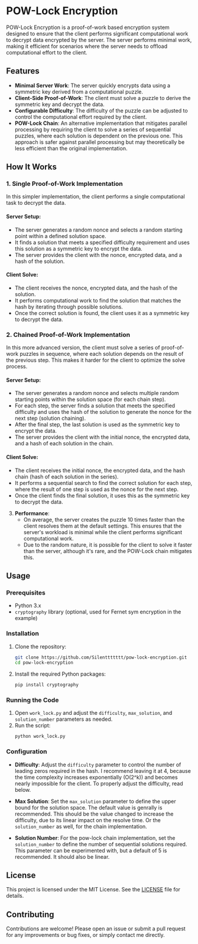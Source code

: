# POW-Lock Encryption

POW-Lock Encryption is a proof-of-work based encryption system designed to ensure that the client performs significant computational work to decrypt data encrypted by the server. The server performs minimal work, making it efficient for scenarios where the server needs to offload computational effort to the client.

## Features

- **Minimal Server Work**: The server quickly encrypts data using a symmetric key derived from a computational puzzle.
- **Client-Side Proof-of-Work**: The client must solve a puzzle to derive the symmetric key and decrypt the data.
- **Configurable Difficulty**: The difficulty of the puzzle can be adjusted to control the computational effort required by the client.
- **POW-Lock Chain**: An alternative implementation that mitigates parallel processing by requiring the client to solve a series of sequential puzzles, where each solution is dependent on the previous one. This approach is safer against parallel processing but may theoretically be less efficient than the original implementation.

## How It Works

### 1. Single Proof-of-Work Implementation

In this simpler implementation, the client performs a single computational task to decrypt the data.

#### **Server Setup**:
- The server generates a random nonce and selects a random starting point within a defined solution space.
- It finds a solution that meets a specified difficulty requirement and uses this solution as a symmetric key to encrypt the data.
- The server provides the client with the nonce, encrypted data, and a hash of the solution.

#### **Client Solve**:
- The client receives the nonce, encrypted data, and the hash of the solution.
- It performs computational work to find the solution that matches the hash by iterating through possible solutions.
- Once the correct solution is found, the client uses it as a symmetric key to decrypt the data.

### 2. Chained Proof-of-Work Implementation

In this more advanced version, the client must solve a series of proof-of-work puzzles in sequence, where each solution depends on the result of the previous step. This makes it harder for the client to optimize the solve process.

#### **Server Setup**:
- The server generates a random nonce and selects multiple random starting points within the solution space (for each chain step).
- For each step, the server finds a solution that meets the specified difficulty and uses the hash of the solution to generate the nonce for the next step (solution chaining).
- After the final step, the last solution is used as the symmetric key to encrypt the data.
- The server provides the client with the initial nonce, the encrypted data, and a hash of each solution in the chain.

#### **Client Solve**:
- The client receives the initial nonce, the encrypted data, and the hash chain (hash of each solution in the series).
- It performs a sequential search to find the correct solution for each step, where the result of one step is used as the nonce for the next step.
- Once the client finds the final solution, it uses this as the symmetric key to decrypt the data.


3. **Performance**:
   - On average, the server creates the puzzle 10 times faster than the client resolves them at the default settings. This ensures that the server's workload is minimal while the client performs significant computational work.
   - Due to the random nature, it is possible for the client to solve it faster than the server, although it's rare, and the POW-Lock chain mitigates this.

## Usage

### Prerequisites

- Python 3.x
- `cryptography` library (optional, used for Fernet sym encryption in the example)

### Installation

1. Clone the repository:
   ```bash
   git clone https://github.com/Silenttttttt/pow-lock-encryption.git
   cd pow-lock-encryption
   ```

2. Install the required Python packages:
   ```bash
   pip install cryptography
   ```

### Running the Code

1. Open `work_lock.py` and adjust the `difficulty`, `max_solution`, and `solution_number` parameters as needed.
2. Run the script:
   ```bash
   python work_lock.py
   ```

### Configuration

- **Difficulty**: Adjust the `difficulty` parameter to control the number of leading zeros required in the hash. I recommend leaving it at 4, because the time complexity increases exponentially \(O(2^k)\) and becomes nearly impossible for the client. To properly adjust the difficulty, read below.

- **Max Solution**: Set the `max_solution` parameter to define the upper bound for the solution space. The default value is genrally is recommended. This should be the value changed to increase the difficulty, due to its linear impact on the resolve time. Or the `solution_number` as well, for the chain implementation.

- **Solution Number**: For the pow-lock chain implementation, set the `solution_number` to define the number of sequential solutions required. This parameter can be experimented with, but a default of 5 is recommended. It should also be linear.

## License

This project is licensed under the MIT License. See the [LICENSE](LICENSE) file for details.

## Contributing

Contributions are welcome! Please open an issue or submit a pull request for any improvements or bug fixes, or simply contact me directly.
